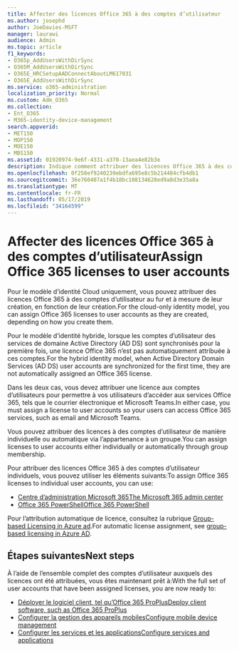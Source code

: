 ```yaml
---
title: Affecter des licences Office 365 à des comptes d’utilisateur
ms.author: josephd
author: JoeDavies-MSFT
manager: laurawi
audience: Admin
ms.topic: article
f1_keywords:
- O365p_AddUsersWithDirSync
- O365M_AddUsersWithDirSync
- O365E_HRCSetupAADConnectAboutLM617031
- O365E_AddUsersWithDirSync
ms.service: o365-administration
localization_priority: Normal
ms.custom: Adm_O365
ms.collection:
- Ent_O365
- M365-identity-device-management
search.appverid:
- MET150
- MOP150
- MOE150
- MBS150
ms.assetid: 01920974-9e6f-4331-a370-13aea4e82b3e
description: Indique comment attribuer des licences Office 365 à des comptes d’utilisateur, individuellement ou en fonction de l’appartenance à un groupe.
ms.openlocfilehash: 0f258ef9240239ebdfa695e8c5b214484cfb4db1
ms.sourcegitcommit: 36e760407a1f4b18bc108134628ed9a8d3e35a8a
ms.translationtype: MT
ms.contentlocale: fr-FR
ms.lasthandoff: 05/17/2019
ms.locfileid: "34164599"
---
```

# <a name="assign-office-365-licenses-to-user-accounts"></a><span data-ttu-id="be2a2-103">Affecter des licences Office 365 à des comptes d’utilisateur</span><span class="sxs-lookup"><span data-stu-id="be2a2-103">Assign Office 365 licenses to user accounts</span></span>

<span data-ttu-id="be2a2-104">Pour le modèle d’identité Cloud uniquement, vous pouvez attribuer des licences Office 365 à des comptes d’utilisateur au fur et à mesure de leur création, en fonction de leur création.</span><span class="sxs-lookup"><span data-stu-id="be2a2-104">For the cloud-only identity model, you can assign Office 365 licenses to user accounts as they are created, depending on how you create them.</span></span>

<span data-ttu-id="be2a2-105">Pour le modèle d’identité hybride, lorsque les comptes d’utilisateur des services de domaine Active Directory (AD DS) sont synchronisés pour la première fois, une licence Office 365 n’est pas automatiquement attribuée à ces comptes.</span><span class="sxs-lookup"><span data-stu-id="be2a2-105">For the hybrid identity model, when Active Directory Domain Services (AD DS) user accounts are synchronized for the first time, they are not automatically assigned an Office 365 license.</span></span>

<span data-ttu-id="be2a2-106">Dans les deux cas, vous devez attribuer une licence aux comptes d’utilisateurs pour permettre à vos utilisateurs d’accéder aux services Office 365, tels que le courrier électronique et Microsoft Teams.</span><span class="sxs-lookup"><span data-stu-id="be2a2-106">In either case, you must assign a license to user accounts so your users can access Office 365 services, such as email and Microsoft Teams.</span></span>

<span data-ttu-id="be2a2-107">Vous pouvez attribuer des licences à des comptes d’utilisateur de manière individuelle ou automatique via l’appartenance à un groupe.</span><span class="sxs-lookup"><span data-stu-id="be2a2-107">You can assign licenses to user accounts either individually or automatically through group membership.</span></span>

<span data-ttu-id="be2a2-108">Pour attribuer des licences Office 365 à des comptes d’utilisateur individuels, vous pouvez utiliser les éléments suivants:</span><span class="sxs-lookup"><span data-stu-id="be2a2-108">To assign Office 365 licenses to individual user accounts, you can use:</span></span>

- [<span data-ttu-id="be2a2-109">Centre d’administration Microsoft 365</span><span class="sxs-lookup"><span data-stu-id="be2a2-109">The Microsoft 365 admin center</span></span>](https://docs.microsoft.com/office365/admin/subscriptions-and-billing/assign-licenses-to-users)
- [<span data-ttu-id="be2a2-110">Office 365 PowerShell</span><span class="sxs-lookup"><span data-stu-id="be2a2-110">Office 365 PowerShell</span></span>](https://docs.microsoft.com/office365/enterprise/powershell/assign-licenses-to-user-accounts-with-office-365-powershell)

<span data-ttu-id="be2a2-111">Pour l’attribution automatique de licence, consultez la rubrique [Group-based Licensing in Azure ad](https://docs.microsoft.com/azure/active-directory/fundamentals/active-directory-licensing-whatis-azure-portal).</span><span class="sxs-lookup"><span data-stu-id="be2a2-111">For automatic license assignment, see [group-based licensing in Azure AD](https://docs.microsoft.com/azure/active-directory/fundamentals/active-directory-licensing-whatis-azure-portal).</span></span>

## <a name="next-steps"></a><span data-ttu-id="be2a2-112">Étapes suivantes</span><span class="sxs-lookup"><span data-stu-id="be2a2-112">Next steps</span></span>

<span data-ttu-id="be2a2-113">À l’aide de l’ensemble complet des comptes d’utilisateur auxquels des licences ont été attribuées, vous êtes maintenant prêt à:</span><span class="sxs-lookup"><span data-stu-id="be2a2-113">With the full set of user accounts that have been assigned licenses, you are now ready to:</span></span>

- [<span data-ttu-id="be2a2-114">Déployer le logiciel client, tel qu’Office 365 ProPlus</span><span class="sxs-lookup"><span data-stu-id="be2a2-114">Deploy client software, such as Office 365 ProPlus</span></span>](https://docs.microsoft.com/DeployOffice/deployment-guide-for-office-365-proplus)
- [<span data-ttu-id="be2a2-115">Configurer la gestion des appareils mobiles</span><span class="sxs-lookup"><span data-stu-id="be2a2-115">Configure mobile device management</span></span>](https://support.office.com/article/set-up-mobile-device-management-mdm-in-office-365-dd892318-bc44-4eb1-af00-9db5430be3cd)
- [<span data-ttu-id="be2a2-116">Configurer les services et les applications</span><span class="sxs-lookup"><span data-stu-id="be2a2-116">Configure services and applications</span></span>](configure-services-and-applications.md)
